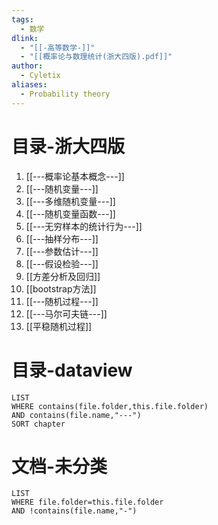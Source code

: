 ```yaml
---
tags:
  - 数学
dlink:
  - "[[-高等数学-]]"
  - "[[概率论与数理统计(浙大四版).pdf]]"
author:
  - Cyletix
aliases:
  - Probability theory
---
```

# 目录-浙大四版
1. [[---概率论基本概念---]]
2. [[---随机变量---]]
3. [[---多维随机变量---]]
4. [[---随机变量函数---]]
5. [[---无穷样本的统计行为---]]
6. [[---抽样分布---]]
7. [[---参数估计---]]
8. [[---假设检验---]]
9. [[方差分析及回归]]
10. [[bootstrap方法]]
11. [[---随机过程---]]
12. [[---马尔可夫链---]]
13. [[平稳随机过程]]
# 目录-dataview
```dataview
LIST
WHERE contains(file.folder,this.file.folder)
AND contains(file.name,"---")
SORT chapter
```
# 文档-未分类
```dataview
LIST
WHERE file.folder=this.file.folder
AND !contains(file.name,"-")
```